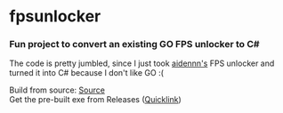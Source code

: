# fpsunlocker
### Fun project to convert an existing GO FPS unlocker to C#

The code is pretty jumbled, since I just took [aidennn's](https://v3rmillion.net/member.php?action=profile&uid=2554539) FPS unlocker and turned it into C# because I don't like GO :(

Build from source: [Source](/source.cs)  
Get the pre-built exe from Releases ([Quicklink](https://github.com/InfernoKarl/fpsunlocker/releases/download/test/RBXFPSUNLOCKER.rar))
